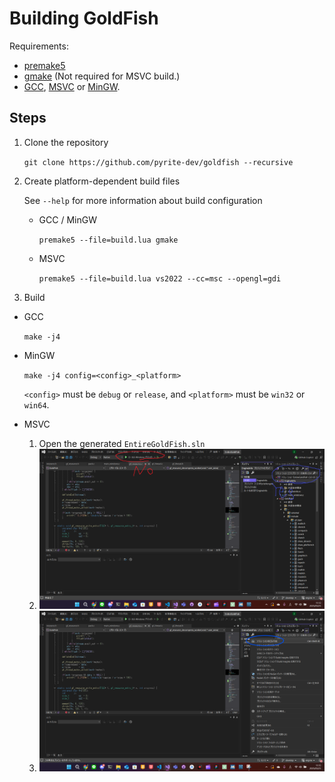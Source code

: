 # Building GoldFish
Requirements:
 - [premake5](https://premake.github.io/download/)
 - [gmake](https://www.gnu.org/software/make/manual/make.html) (Not required for MSVC build.)
 - [GCC](https://gcc.gnu.org/), [MSVC](https://visualstudio.microsoft.com/ja/vs/features/cplusplus/) or [MinGW](https://www.mingw-w64.org/).

## Steps

1. Clone the repository

   `git clone https://github.com/pyrite-dev/goldfish --recursive`
2. Create platform-dependent build files

   See `--help` for more information about build configuration

   - GCC / MinGW

     `premake5 --file=build.lua gmake`
   - MSVC

     `premake5 --file=build.lua vs2022 --cc=msc --opengl=gdi`
3. Build
  - GCC

    `make -j4`
  - MinGW

    `make -j4 config=<config>_<platform>`
    
    `<config>` must be `debug` or `release`, and `<platform>` must be `win32` or `win64`.

  - MSVC
    1. Open the generated `EntireGoldFish.sln`
    2. ![](images/Build1.png)
    3. ![](images/Build2.png)
